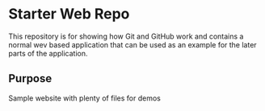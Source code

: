 # Starter Web Repo

This repository is for showing how Git and GitHub work and contains a normal wev based application that can be used as an example for the later parts of the application.

## Purpose

Sample website with plenty of files for demos